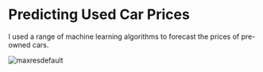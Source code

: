 # Predicting Used Car Prices
I used a range of machine learning algorithms to forecast the prices of pre-owned cars.

![maxresdefault](https://github.com/jayeshmuley10/SportsCarPrice/assets/115483595/f7610741-0dd2-4ae9-b780-3d70c06ac9fb)
